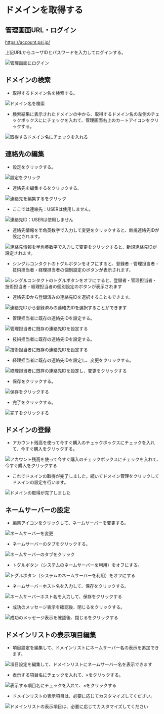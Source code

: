 <!--
"title": "ドメインを取得する | PSI-Japan ヘルプ",
"template": "help",
"link": "/help/domain_registration",
"language": "jp",
"date": "2018-05-14",
"summary": "ドメインを取得する"
-->

# ドメインを取得する

## 管理画面URL・ログイン

https://account.psi.jp/

上記URLからユーザIDとパスワードを入力してログインする。

![管理画面にログイン](/assets/imgs/help_domain_registration1.png "管理画面にログイン")

## ドメインの検索

* 取得するドメイン名を検索する。

![ドメイン名を検索](/assets/imgs/help_domain_registration2.png "ドメイン名を検索")

* 検索結果に表示されたドメインの中から、取得するドメイン名の左側のチェックボックスににチェックを入れて、管理画面右上のカートアイコンをクリックする。

![取得するドメイン名にチェックを入れる](/assets/imgs/help_domain_registration3.png "取得するドメイン名にチェックを入れる")

## 連絡先の編集

* 設定をクリックする。

![設定をクリック](/assets/imgs/help_domain_registration4.png "設定をクリック")

* 連絡先を編集するをクリックする。

![連絡先を編集するをクリック](/assets/imgs/help_domain_registration5.png "連絡先を編集するをクリック")

* ここでは連絡先：USERは使用しません。

![連絡先ID：USERは使用しません](/assets/imgs/help_domain_registration6.png "連絡先ID：USERは使用しません")

* 連絡先情報を半角英数字で入力して変更をクリックすると、新規連絡先IDが設定されます。

![連絡先情報を半角英数字で入力して変更をクリックすると、新規連絡先IDが設定されます。](/assets/imgs/help_domain_registration7.png "連絡先情報を半角英数字で入力して変更をクリックすると、新規連絡先IDが設定されます。")

* シングルコンタクトのトグルボタンをオフにすると、登録者・管理担当者・技術担当者・経理担当者の個別設定のボタンが表示されます。

![シングルコンタクトのトグルボタンをオフにすると、登録者・管理担当者・技術担当者・経理担当者の個別設定のボタンが表示されます](/assets/imgs/help_domain_registration8.png "シングルコンタクトのトグルボタンをオフにすると、登録者・管理担当者・技術担当者・経理担当者の個別設定のボタンが表示されます")

* 連絡先IDから登録済みの連絡先IDを選択することもできます。

![連絡先IDから登録済みの連絡先IDを選択することができます](/assets/imgs/help_domain_registration9.png "連絡先IDから登録済みの連絡先IDを選択することもできます")

* 管理担当者に既存の連絡先IDを設定する。

![管理担当者に既存の連絡先IDを設定する](/assets/imgs/help_domain_registration10.png "管理担当者に既存の連絡先IDを設定する")

* 技術担当者に既存の連絡先IDを設定する。

![技術担当者に既存の連絡先IDを設定する](/assets/imgs/help_domain_registration11.png "技術担当者に既存の連絡先IDを設定する")

* 経理担当者に既存の連絡先IDを設定し、変更をクリックする。

![経理担当者に既存の連絡先IDを設定し、変更をクリックする](/assets/imgs/help_domain_registration12.png "経理担当者に既存の連絡先IDを設定し、変更をクリックする")

* 保存をクリックする。

![保存をクリックする](/assets/imgs/help_domain_registration13.png "保存をクリックする")

* 完了をクリックする。

![完了をクリックする](/assets/imgs/help_domain_registration14.png "完了をクリックする")

## ドメインの登録

* アカウント残高を使って今すぐ購入のチェックボックスにチェックを入れて、今すぐ購入をクリックする。

![アカウント残高を使って今すぐ購入のチェックボックスにチェックを入れて、今すぐ購入をクリックする](/assets/imgs/help_domain_registration15.png "アカウント残高を使って今すぐ購入のチェックボックスにチェックを入れて、今すぐ購入をクリックする")

* これでドメインの取得が完了しました。続いてドメイン管理をクリックしてドメインの設定を行います。

![ドメインの取得が完了しました](/assets/imgs/help_domain_registration16.png "ドメインの取得が完了しました")

## ネームサーバーの設定

* 編集アイコンをクリックして、ネームサーバーを変更する。

![ネームサーバーを変更](/assets/imgs/help_domain_registration17.png "ネームサーバーを変更")

* ネームサーバーのタブをクリックする。

![ネームサーバーのタブをクリック](/assets/imgs/help_domain_registration18.png "ネームサーバーのタブをクリック")

* トグルボタン（システムのネームサーバーを利用）をオフにする。

![トグルボタン（システムのネームサーバーを利用）をオフにする](/assets/imgs/help_domain_registration19.png "トグルボタン（システムのネームサーバーを利用）をオフにする")

* ネームサーバーホスト名を入力して、保存をクリックする。

![ネームサーバーホスト名を入力して、保存をクリックする](/assets/imgs/help_domain_registration20.png "ネームサーバーホスト名を入力して、保存をクリックする")

* 成功のメッセージ表示を確認後、閉じるをクリックする。

![成功のメッセージ表示を確認後、閉じるをクリックする](/assets/imgs/help_domain_registration21.png "成功のメッセージ表示を確認後、閉じるをクリックする")

## ドメインリストの表示項目編集

* 項目設定を編集して、ドメインリストにネームサーバー名の表示を追加できます。

![項目設定を編集して、ドメインリストにネームサーバー名を表示できます](/assets/imgs/help_domain_registration22.png "項目設定を編集して、ドメインリストにネームサーバー名を表示できます")

* 表示する項目名にチェックを入れて、×をクリックする。

![表示する項目名にチェックを入れて、×をクリックする](/assets/imgs/help_domain_registration23.png "表示する項目名にチェックを入れて、×をクリックする")

* ドメインリストの表示項目は、必要に応じてカスタマイズしてください。

![ドメインリストの表示項目は、必要に応じてカスタマイズしてください](/assets/imgs/help_domain_registration24.png "ドメインリストの表示項目は、必要に応じてカスタマイズしてください")
